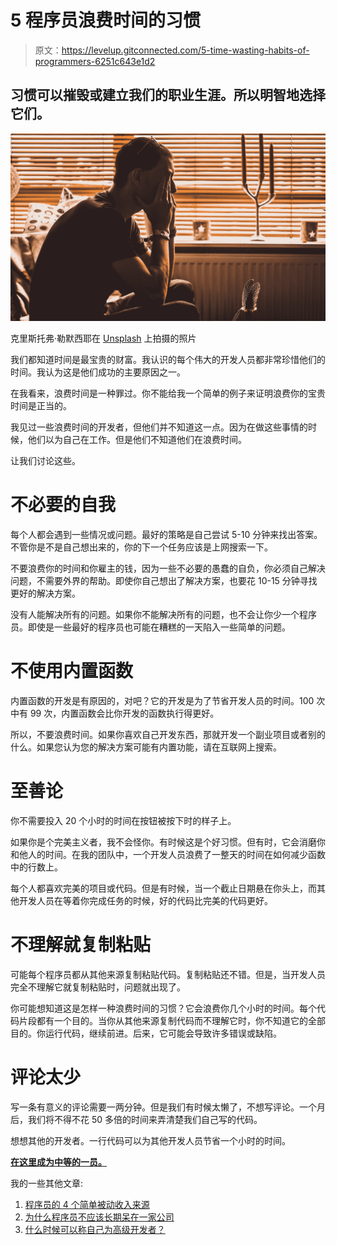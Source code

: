# 5 程序员浪费时间的习惯

> 原文：<https://levelup.gitconnected.com/5-time-wasting-habits-of-programmers-6251c643e1d2>

## 习惯可以摧毁或建立我们的职业生涯。所以明智地选择它们。

![](img/ce372a070b3aee18e35e6588b6d127d1.png)

克里斯托弗·勒默西耶在 [Unsplash](https://unsplash.com?utm_source=medium&utm_medium=referral) 上拍摄的照片

我们都知道时间是最宝贵的财富。我认识的每个伟大的开发人员都非常珍惜他们的时间。我认为这是他们成功的主要原因之一。

在我看来，浪费时间是一种罪过。你不能给我一个简单的例子来证明浪费你的宝贵时间是正当的。

我见过一些浪费时间的开发者，但他们并不知道这一点。因为在做这些事情的时候，他们以为自己在工作。但是他们不知道他们在浪费时间。

让我们讨论这些。

# 不必要的自我

每个人都会遇到一些情况或问题。最好的策略是自己尝试 5-10 分钟来找出答案。不管你是不是自己想出来的，你的下一个任务应该是上网搜索一下。

不要浪费你的时间和你雇主的钱，因为一些不必要的愚蠢的自负，你必须自己解决问题，不需要外界的帮助。即使你自己想出了解决方案，也要花 10-15 分钟寻找更好的解决方案。

没有人能解决所有的问题。如果你不能解决所有的问题，也不会让你少一个程序员。即使是一些最好的程序员也可能在糟糕的一天陷入一些简单的问题。

# 不使用内置函数

内置函数的开发是有原因的，对吧？它的开发是为了节省开发人员的时间。100 次中有 99 次，内置函数会比你开发的函数执行得更好。

所以，不要浪费时间。如果你喜欢自己开发东西，那就开发一个副业项目或者别的什么。如果您认为您的解决方案可能有内置功能，请在互联网上搜索。

# 至善论

你不需要投入 20 个小时的时间在按钮被按下时的样子上。

如果你是个完美主义者，我不会怪你。有时候这是个好习惯。但有时，它会消磨你和他人的时间。在我的团队中，一个开发人员浪费了一整天的时间在如何减少函数中的行数上。

每个人都喜欢完美的项目或代码。但是有时候，当一个截止日期悬在你头上，而其他开发人员在等着你完成任务的时候，好的代码比完美的代码更好。

# 不理解就复制粘贴

可能每个程序员都从其他来源复制粘贴代码。复制粘贴还不错。但是，当开发人员完全不理解它就复制粘贴时，问题就出现了。

你可能想知道这是怎样一种浪费时间的习惯？它会浪费你几个小时的时间。每个代码片段都有一个目的。当你从其他来源复制代码而不理解它时，你不知道它的全部目的。你运行代码，继续前进。后来，它可能会导致许多错误或缺陷。

# 评论太少

写一条有意义的评论需要一两分钟。但是我们有时候太懒了，不想写评论。一个月后，我们将不得不花 50 多倍的时间来弄清楚我们自己写的代码。

想想其他的开发者。一行代码可以为其他开发人员节省一个小时的时间。

[**在这里成为中等的一员。**](https://abrarmasum.medium.com/membership)

我的一些其他文章:

1.  [程序员的 4 个简单被动收入来源](https://betterprogramming.pub/4-easy-passive-income-sources-for-programmers-3d3c67e596e6)
2.  [为什么程序员不应该长期呆在一家公司](https://betterprogramming.pub/why-programmers-shouldnt-stay-in-one-company-for-a-long-time-67bf07f011a6)
3.  [什么时候可以称自己为高级开发者？](https://betterprogramming.pub/when-can-you-call-yourself-a-senior-developer-b9b9062b4b3)